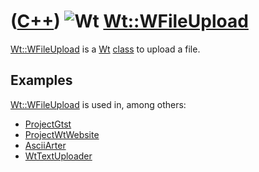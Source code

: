 # ([C++](Cpp.md)) ![Wt](PicWt.png) [Wt::WFileUpload](CppWFileUpload.md)

[Wt::WFileUpload](CppWFileUpload.md) is a [Wt](CppWt.md)
[class](CppClass.md) to upload a file.

## Examples

[Wt::WFileUpload](CppWFileUpload.md) is used in, among others:

-   [ProjectGtst](https://github.com/richelbilderbeek/gtst)
-   [ProjectWtWebsite](ProjectWtWebsite.md)
-   [AsciiArter](https://github.com/richelbilderbeek/AsciiArter)
-   [WtTextUploader](CppWtTextUploader.md)
